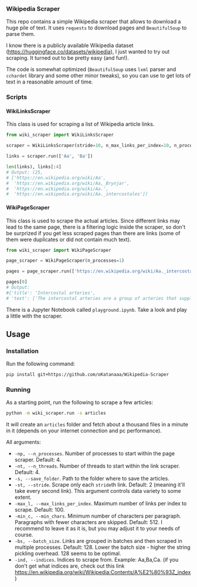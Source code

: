 ### Wikipedia Scraper

This repo contains a simple Wikipedia scraper that allows to download a huge pile of text. It uses `requests` to download pages and `BeautifulSoup` to parse them.

I know there is a publicly available Wikipedia dataset (https://huggingface.co/datasets/wikipedia), I just wanted to try out scraping. It turned out to be pretty easy (and fun!).

The code is somewhat optimized (`BeautifulSoup` uses `lxml` parser and `cchardet` library and some other minor tweaks), so you can use to get lots of text in a reasonable amount of time.

### Scripts

#### WikiLinksScraper

This class is used for scraping a list of Wikipedia article links.

```python
from wiki_scraper import WikiLinksScraper

scraper = WikiLinksScraper(stride=10, n_max_links_per_index=10, n_processes=2)

links = scraper.run(['Aa', 'Ba'])

len(links), links[:4]
# Output: (25,
# ['https://en.wikipedia.org/wiki/Aa',
#  'https://en.wikipedia.org/wiki/Aa,_Brynjar',
#  'https://en.wikipedia.org/wiki/Aa.',
#  'https://en.wikipedia.org/wiki/Aa._intercostales'])
```

#### WikiPageScraper

This class is used to scrape the actual articles. Since different links may lead to the same page, there is a filtering logic inside the scraper, so don't be surprized if you get less scraped pages than there are links (some of them were duplicates or did not contain much text).

```python
from wiki_scraper import WikiPageScraper

page_scraper = WikiPageScraper(n_processes=1)

pages = page_scraper.run(['https://en.wikipedia.org/wiki/Aa._intercostales'])

pages[0]
# Output:
#{'title': 'Intercostal arteries',
# 'text': ['The intercostal arteries are a group of arteries that supply the area between the ribs ("costae"), called the intercostal space. The highest intercostal artery (supreme intercostal artery or superior intercostal artery) is an artery in the human body that usually gives rise to the first and second posterior intercostal arteries, which supply blood to their corresponding intercostal space.  It usually arises from the costocervical trunk, which is a branch of the subclavian artery.  Some anatomists may contend that there is no supreme intercostal artery, only a supreme intercostal vein.', ...
```

There is a Jupyter Notebook called `playground.ipynb`. Take a look and play a little with the scraper.

## Usage

### Installation

Run the following command:
```bash
pip install git+https://github.com/oKatanaaa/Wikipedia-Scraper
```

### Running

As a starting point, run the following to scrape a few articles:
```bash
python -m wiki_scraper.run -s articles
```
It will create an `articles` folder and fetch about a thousand files in a minute in it (depends on your internet connection and pc performance).

All arguments:
- `-np, --n_processes`. Number of processes to start within the page scraper. Default: 4.
- `-nt, --n_threads`. Number of threads to start within the link scraper. Default: 4.
- `-s, --save_folder`. Path to the folder where to save the articles.
- `-st, --stride`. Scrape only each `stride`th link. Default: 2 (meaning it'll take every second link). This argument controls data variety to some extent.
- `-max_l, --max_links_per_index`. Maximum number of links per index to scrape. Default: 100.
- `-min_c, --min_chars`. Minimum number of characters per paragraph. Paragraphs with fewer characters are skipped. Default: 512. I recommend to leave it as it is, but you may adjust it to your needs of course.
- `-bs, --batch_size`. Links are grouped in batches and then scraped in multiple processes. Default: 128. Lower the batch size - higher the string pickling overhead. 128 seems to be optimal.
- `-ind, --indices`. Indices to scrape from. Example: Aa,Ba,Ca. (if you don't get what indices are, check out this link https://en.wikipedia.org/wiki/Wikipedia:Contents/A%E2%80%93Z_index)

